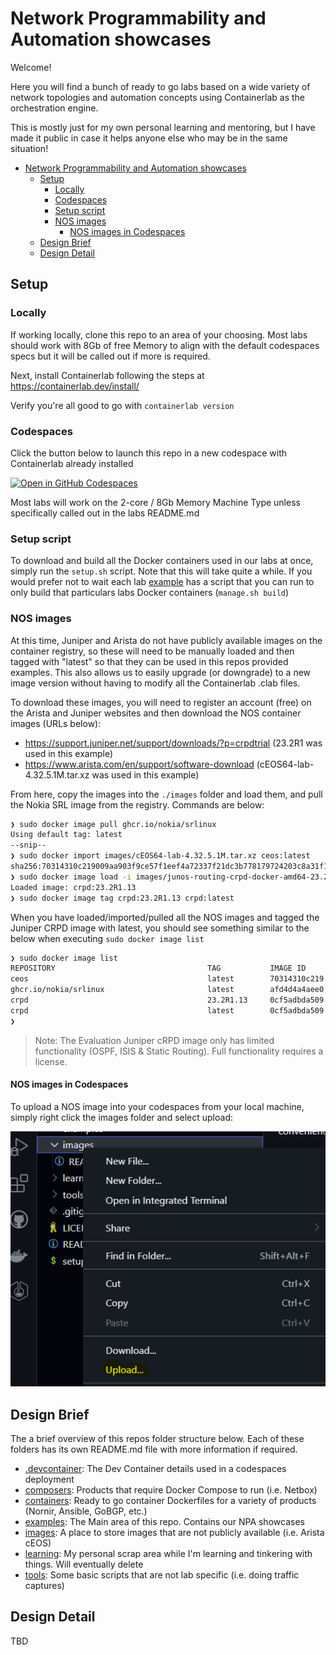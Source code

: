 # Network Programmability and Automation showcases

Welcome!

Here you will find a bunch of ready to go labs based on a wide variety of network topologies and automation concepts using Containerlab as the orchestration engine.

This is mostly just for my own personal learning and mentoring, but I have made it public in case it helps anyone else who may be in the same situation!

- [Network Programmability and Automation showcases](#network-programmability-and-automation-showcases)
  - [Setup](#setup)
    - [Locally](#locally)
    - [Codespaces](#codespaces)
    - [Setup script](#setup-script)
    - [NOS images](#nos-images)
      - [NOS images in Codespaces](#nos-images-in-codespaces)
  - [Design Brief](#design-brief)
  - [Design Detail](#design-detail)

## Setup

### Locally

If working locally, clone this repo to an area of your choosing. Most labs should work with 8Gb of free Memory to align with the default codespaces specs but it will be called out if more is required.

Next, install Containerlab following the steps at https://containerlab.dev/install/

Verify you're all good to go with `containerlab version`

### Codespaces

Click the button below to launch this repo in a new codespace with Containerlab already installed

[![Open in GitHub Codespaces](https://github.com/codespaces/badge.svg)](https://codespaces.new/commitconfirmed/npa-showcases?quickstart=1&devcontainer_path=.devcontainer%2Fcontainerlab%2Fdevcontainer.json)

Most labs will work on the 2-core / 8Gb Memory Machine Type unless specifically called out in the labs README.md

### Setup script

To download and build all the Docker containers used in our labs at once, simply run the `setup.sh` script. Note that this will take quite a while. If you would prefer not to wait each lab [example](./examples/) has a script that you can run to only build that particulars labs Docker containers (`manage.sh build`)

### NOS images

At this time, Juniper and Arista do not have publicly available images on the container registry, so these will need to be manually loaded and then tagged with "latest" so that they can be used in this repos provided examples. This also allows us to easily upgrade (or downgrade) to a new image version without having to modify all the Containerlab .clab files.

To download these images, you will need to register an account (free) on the Arista and Juniper websites and then download the NOS container images (URLs below):

- https://support.juniper.net/support/downloads/?p=crpdtrial (23.2R1 was used in this example)
- https://www.arista.com/en/support/software-download (cEOS64-lab-4.32.5.1M.tar.xz was used in this example)

From here, copy the images into the `./images` folder and load them, and pull the Nokia SRL image from the registry. Commands are below:

```bash
❯ sudo docker image pull ghcr.io/nokia/srlinux
Using default tag: latest
--snip--
❯ sudo docker import images/cEOS64-lab-4.32.5.1M.tar.xz ceos:latest
sha256:70314310c219009aa903f9ce57f1eef4a72337f21dc3b778179724203c8a31f1
❯ sudo docker image load -i images/junos-routing-crpd-docker-amd64-23.2R1.13.tgz
Loaded image: crpd:23.2R1.13
❯ sudo docker image tag crpd:23.2R1.13 crpd:latest
```

When you have loaded/imported/pulled all the NOS images and tagged the Juniper CRPD image with latest, you should see something similar to the below when executing `sudo docker image list`

```bash
❯ sudo docker image list
REPOSITORY                                  TAG           IMAGE ID       CREATED         SIZE
ceos                                        latest        70314310c219   3 minutes ago    2.45GB
ghcr.io/nokia/srlinux                       latest        afd4d4a4aee0   6 weeks ago      2.2GB
crpd                                        23.2R1.13     0cf5adbda509   22 months ago    498MB
crpd                                        latest        0cf5adbda509   22 months ago    498MB
❯ 
```

> Note: The Evaluation Juniper cRPD image only has limited functionality (OSPF, ISIS & Static Routing). Full functionality requires a license.

#### NOS images in Codespaces

To upload a NOS image into your codespaces from your local machine, simply right click the images folder and select upload: 

![Codespaces upload screenshot](./.devcontainer/containerlab/codespaces-upload.png "Upload Screenshot")

## Design Brief

The a brief overview of this repos folder structure below. Each of these folders has its own README.md file with more information if required.

- [.devcontainer](./.devcontainer/): The Dev Container details used in a codespaces deployment
- [composers](./composers/): Products that require Docker Compose to run (i.e. Netbox)
- [containers](./containers/): Ready to go container Dockerfiles for a variety of products (Nornir, Ansible, GoBGP, etc.)
- [examples](./examples/): The Main area of this repo. Contains our NPA showcases
- [images](./images/): A place to store images that are not publicly available (i.e. Arista cEOS)
- [learning](./learning/): My personal scrap area while I'm learning and tinkering with things. Will eventually delete
- [tools](./tools/): Some basic scripts that are not lab specific (i.e. doing traffic captures)

## Design Detail

TBD

